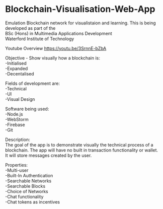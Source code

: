 # Blockchain-Visualisation-Web-App
Emulation Blockchain network for visualistaion and learning.
This is being developed as part of the  
BSc (Hons) in Multimedia Applications Development  
Waterford Institute of Technology

Youtube Overview
https://youtu.be/3SrnnE-bZbA

Objective - Show visually how a blockchain is:  
-Initialised  
-Expanded  
-Decentalised  

Fields of development are:  
-Technical  
-UI  
-Visual Design  

Software being used:  
-Node.js  
-WebStorm  
-Firebase  
-Git  

Description:  
The goal of the app is to demonstrate visually the technical process of a blockchain. The app will have no built in transaction functionality or wallet. It will store messages created by the user. 

Properties:  
-Multi-user  
-Built-In Authentication  
-Searchable Networks  
-Searchable Blocks  
-Choice of Networks  
-Chat functionality  
-Chat tokens as incentives  

